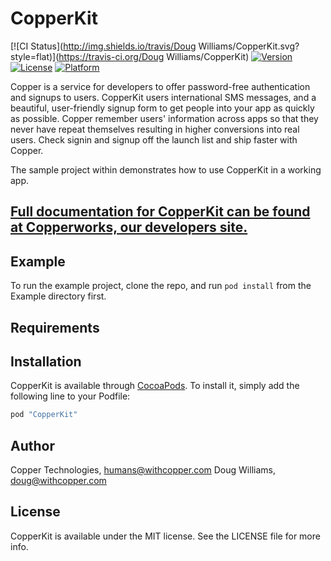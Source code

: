 # CopperKit

[![CI Status](http://img.shields.io/travis/Doug Williams/CopperKit.svg?style=flat)](https://travis-ci.org/Doug Williams/CopperKit)
[![Version](https://img.shields.io/cocoapods/v/CopperKit.svg?style=flat)](http://cocoapods.org/pods/CopperKit)
[![License](https://img.shields.io/cocoapods/l/CopperKit.svg?style=flat)](http://cocoapods.org/pods/CopperKit)
[![Platform](https://img.shields.io/cocoapods/p/CopperKit.svg?style=flat)](http://cocoapods.org/pods/CopperKit)

Copper is a service for developers to offer password-free authentication and signups to users. CopperKit users international SMS messages, and a beautiful, user-friendly signup form to get people into your app as quickly as possible. Copper remember users' information across apps so that they never have repeat themselves resulting in higher conversions into real users. Check signin and signup off the launch list and ship faster with Copper.

The sample project within demonstrates how to use CopperKit in a working app. 

## [Full documentation for CopperKit can be found at Copperworks, our developers site.](https://withcopper.com/copperworks#ios)


## Example

To run the example project, clone the repo, and run `pod install` from the Example directory first.

## Requirements

## Installation

CopperKit is available through [CocoaPods](http://cocoapods.org). To install
it, simply add the following line to your Podfile:

```ruby
pod "CopperKit"
```

## Author

Copper Technologies, humans@withcopper.com
Doug Williams, doug@withcopper.com

## License

CopperKit is available under the MIT license. See the LICENSE file for more info.
